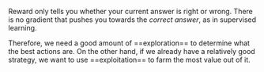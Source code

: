 Reward only tells you whether your current answer is right or wrong. There is no gradient that pushes you towards the *correct answer*, as in supervised learning. 

Therefore, we need a good amount of ==exploration== to determine what the best actions are. On the other hand, if we already have a relatively good strategy, we want to use ==exploitation== to farm the most value out of it.